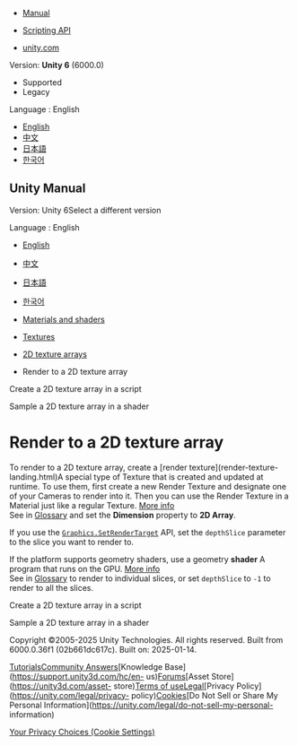 [](https://docs.unity3d.com)

  * [Manual](../Manual/index.html)
  * [Scripting API](../ScriptReference/index.html)

  * [unity.com](https://unity.com/)

Version: **Unity 6** (6000.0)

  * Supported
  * Legacy

Language : English

  * [English](/Manual/class-Texture2DArray-render-target.html)
  * [中文](/cn/current/Manual/class-Texture2DArray-render-target.html)
  * [日本語](/ja/current/Manual/class-Texture2DArray-render-target.html)
  * [한국어](/kr/current/Manual/class-Texture2DArray-render-target.html)

[](https://docs.unity3d.com)

## Unity Manual

Version: Unity 6Select a different version

Language : English

  * [English](/Manual/class-Texture2DArray-render-target.html)
  * [中文](/cn/current/Manual/class-Texture2DArray-render-target.html)
  * [日本語](/ja/current/Manual/class-Texture2DArray-render-target.html)
  * [한국어](/kr/current/Manual/class-Texture2DArray-render-target.html)

  * [Materials and shaders](materials-and-shaders.html)
  * [Textures](Textures-landing.html)
  * [2D texture arrays](class-Texture2DArray.html)
  * Render to a 2D texture array

[](class-Texture2DArray-create.html)

Create a 2D texture array in a script

[](class-Texture2DArray-use-in-shader.html)

Sample a 2D texture array in a shader

# Render to a 2D texture array

To render to a 2D texture array, create a [render texture](render-texture-
landing.html)A special type of Texture that is created and updated at runtime.
To use them, first create a new Render Texture and designate one of your
Cameras to render into it. Then you can use the Render Texture in a Material
just like a regular Texture. [More info](class-RenderTexture.html)  
See in [Glossary](Glossary.html#RenderTexture) and set the **Dimension**
property to **2D Array**.

If you use the
[`Graphics.SetRenderTarget`](../ScriptReference/Graphics.SetRenderTarget.html)
API, set the `depthSlice` parameter to the slice you want to render to.

If the platform supports geometry shaders, use a geometry **shader** A program
that runs on the GPU. [More info](Shaders.html)  
See in [Glossary](Glossary.html#Shader) to render to individual slices, or set
`depthSlice` to `-1` to render to all the slices.

[](class-Texture2DArray-create.html)

Create a 2D texture array in a script

[](class-Texture2DArray-use-in-shader.html)

Sample a 2D texture array in a shader

Copyright ©2005-2025 Unity Technologies. All rights reserved. Built from
6000.0.36f1 (02b661dc617c). Built on: 2025-01-14.

[Tutorials](https://learn.unity.com/)[Community
Answers](https://answers.unity3d.com)[Knowledge
Base](https://support.unity3d.com/hc/en-
us)[Forums](https://forum.unity3d.com)[Asset Store](https://unity3d.com/asset-
store)[Terms of
use](https://docs.unity3d.com/Manual/TermsOfUse.html)[Legal](https://unity.com/legal)[Privacy
Policy](https://unity.com/legal/privacy-
policy)[Cookies](https://unity.com/legal/cookie-policy)[Do Not Sell or Share
My Personal Information](https://unity.com/legal/do-not-sell-my-personal-
information)

[Your Privacy Choices (Cookie Settings)](javascript:void\(0\);)

